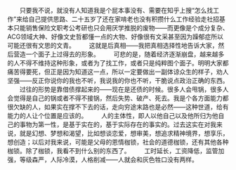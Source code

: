 　　只要我不说，就没有人知道我是个屁本事没有、需要在知乎上搜“怎么找工作”来给自己提供思路、二十五岁了还在家啃老也没有积攒什么工作经验走社招基本只能销售保险文职考公考研也只会用厌学推脱的废物——而更像是个成分复杂、ACG领域大神、好像文史哲都懂一点的大物、好像很有文采甚至因为躁郁症所以可能还很有文思的文青。
　　这就是后真相——我把真相选择性地告诉大家，然后营造一个面子上过得去的形象。
　　可悲的是，随着经济逐渐崩盘，越来越多的人不得不维持这种形象，或者为了找工作，或者只是纯粹图个面子。明明大家都痛苦得要死，但正是因为知道这一点，所以一定要做出一副体谅众生的样子，劝人坚强——反正你说你的我也不听，我说我的你也不听，干脆说点政治正确的东西。
　　过往的形势是靠借债撑起来的——现在是还债的时候。很多人会甩锅，很多人会觉得是自己的锅或者不得不接锅，然后失势、破产、死去。我是个各方面能力都很欠缺的人，如果实在撑不下去的话，走向穷途末路也是必然——这种世道，给有能力的人让个位置是应该的。
　　人的主体性，即人以他自己以及他所归为他自己的事物为第一性，是基于实在的，基于实际存在的事实的。过去这实在对我来说，就是幻想、梦想和渴望，比如想谈恋爱，想审美，想追求精神境界，想享乐，想创造；以后对我来说，可能是父母的恩情枷锁，社会的道德枷锁，还有其他各种枷锁。除了枷锁，我看不到什么别的东西了。
　　工时延长，工资降低，监管加强，等级森严，人际冷漠，人格削减——人就会和灰色牲口没有两样。
<!-- ##{"timestamp":1701687454}## -->